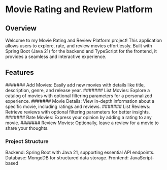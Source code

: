 # Movie Rating and Review Platform
## Overview
Welcome to my Movie Rating and Review Platform project! This application allows users to explore, rate, and review movies effortlessly. Built with Spring Boot (Java 21) for the backend and TypeScript for the frontend, it provides a seamless and interactive experience.

## Features
####### Add Movies: Easily add new movies with details like title, description, genre, and release year.
####### List Movies: Explore a catalog of movies with optional filtering parameters for a personalized experience.
####### Movie Details: View in-depth information about a specific movie, including ratings and reviews.
####### List Reviews: Retrieve reviews with optional filtering parameters for better insights.
####### Rate Movies: Express your opinion by adding a rating to any movie.
####### Review Movies: Optionally, leave a review for a movie to share your thoughts.

### Project Structure
Backend: Spring Boot with Java 21, supporting essential API endpoints.
Database: MongoDB for structured data storage.
Frontend: JavaScript-based
